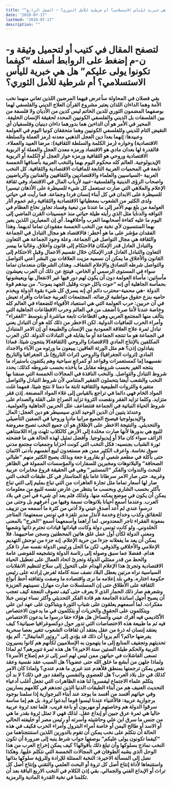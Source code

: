 ```yaml
---
title: "“كيفما تكونوا يولى عليكم”، هل هي خبرية لليأس الاستسلامي؟ أم شرطية للأمل الثوري؟ – الفصل الرابع"
date: "2018-07-17"
lastmod: "2018-07-17"
description: ""
---
```

# **لتصفح المقال في كتيب أو لتحميل وثيقة و-ن-م إضغط على الروابط أسفله** **“كيفما تكونوا يولى عليكم” هل هي خبرية لليأس الاستسلامي؟ أم شرطية للأمل الثوري؟**

### بقي فصلان في المحاولة سأعرض فيهما المرضين اللذين تعاني منهما نخب الأمة وهما الداءان اللذان يعتبر مشروع القرآن العلاج الديني والفلسفي لهما بوصفهما المضمون الثوري للدين الخاتم ليس كدين من الأديان ولا فلسفة من بين الفلسفات بل الديني والفلسفي الكونيين المحدد لحقيقة الإنسان الخليفة. المحير في الأمر هو أن الداءين هما بدورهما داءان دينيان وفلسفيان أي النقيض التام للديني وللفلسفي الكونيين وهما متحققان كونيا اليوم في العولمة وعبيدها: إنهما بعدا دين العجل الذهبي معدنه (رمز العملة والسلطة الاقتصادية) وخواره (رمز الكلمة والسلطة الثقافية): مرضا العبيد والعملاء. فالقدرة لها بعدان مادي هو الاقتصاد ورمزه معدن العجل والعملة او الربوية الاقتصادية وروحي هو الثقافية ورمزه خوار العجل أو الكلمة أو الربوية الإيديولوجية. العالم كله محكوم اليوم بهما والنخب العربية بأصنافها الخمسة تابعة في المحميات العربية التابعة للمافيات الاقتصادية والثقافية. كل النخب العربية -السياسيين والعلماء والاقتصاديين والثقافيين والفنانين والرياضيين واصحاب الرؤى الدينية والفلسفية-عبيد لأرباب المال في الاقتصاد وفي ثقافة الإعلام والملاهي التي صارت تستعمل كل شيء للسيطرة على الأذهان تيسيرا للسيطرة على الابدان في كل أبناء إنسان فردا وجماعة. فما رأيت في حياتي ولدى الكثير من الشعوب بمعطياتها الاقتصادية والثقافية رغم عموم آثار العولمة من بلغ بهم الأمر إلى ما عندنا من تبعية وفساد تجاوز نخاع العظام في التوافه والدنايا مثل الذي رأيته طيلة حياتي منذ خمسينات القرن الماضي إلى اليوم ما عليه كفاءة أصحابهما العرب وأخلاقهما. أي إن المعيارين اللذين يعير بهما المنتسبون لأي نخبة من النخب الخمسة مفقودان تماما لديهما. وهذا الفقدان مؤشر على ما هو أخطر: فالاقتصاد هو مجال التبادل في الجماعة والثقافة هي مجال التواصل في الجماعة. وعلة وجود الجماعة هي التعاون والتبادل العادل قدر الإمكان فالاحتكام إلى قانون وأخلاق. وغالبا ما ييسر التعاون والتبادل العادل قدر الإمكان خلال تقسيم الاعمال وقبل الاحتكام إلى القانون والأخلاق ما يمكن أن نسميه مزيت العلاقات بين البشر أعني التواصل والتواصل شرطه التصادق والإعلام الشفاف. وهذان الشرطان منعدمان تماما سواء في المستوى الرسمي أو الخاص. فينتج عن ذلك أن العرب يعيشون مأساتين: مأساة العولمة دون أن يكون لهم دور فيها غير الانفعال بها ويعيشونها بحمأسة الجاهلية أي إنه “حوت ياكل حوت وقليل الجهد يموت”. من بيدهم قوة الدولة -هي محمية-محترب دائم أي إنه يسرق كل شيء بقوة الدولة ويخدم حاميه بنزع حقوق مواطنية لإرضائه. المجتمعات العربية جماعات وأفراد تعيش في آن حربين: حرب العولمة التي هي استعباد الأقوياء للضعفاء في العالم كله وخاصة عندنا لأننا صرنا أضعف من في العالم وحرب الاقطاعات الجاهلية التي يتألف منها المجتمع العربي وهي اقطاعات تابعة مباشرة أو بتوسط “الغفراء” وأمراء الحرب للمافيات الدولية. لكن الاخطر من ذلك كله هو أن التبادل يعني تبادل ثمرة علاج العلاقة العمودية بين الإنسان والطبيعة أي إن الامر المتبادل في الجماعة هو ما تنتجه الجماعة أو ما يقابله في التبادلات الدولة. لكن العرب المكلفين بالإنتاج المادي (الاقتصاد) والروحي (الثقافة)لا ينتجون شيئا. فماذا يتبادلون إذن؟ هم مثل الورثة العاقين: يبيعون ما ورثوه من الآباء والاجداد المادي (ثروات الجغرافيا) والروحي (تراث التاريخ) بل الجغرافيا والتاريخ نفسيهما إما كمستعمرات وقواعد أو كمراتع سياحية وهم يكتفون باستيراد ما ينتجه الغير بحسب شروطه مقابل ما يأخذه بحسب شروطه كذلك: يحدد شروط التبادل والتواصل. والنخب النافذة في المجالات الخمسة التي صنفنا بها النخب والشعب أيضا يتحملون التفقير المتنامي لأن شروط التبادل والتواصل متغيرة والثروات الطبيعية والثقافية ثابتة ما دمنا لا ننتج شيئا. فمهما غلت المواد الخام فهي دائما في تراجع بالقياس إلى غلاء المواد المصنعة. إذن فقر متزايد. وكلما تزايد الفقر ونقصت الثروة تزايد الصراع على القلة والصدام على شروط الحياة النباتية في الجماعة فتتضاعف علل الحربين الجاهلية والعولمية. وعندئذ يتبين أن الدين الوحيد الذي سيسيطر هو دين العجل: المال والإيديولوجيا فيصبح الجميع مرابيا ماديا وروحيا في الصفين التأصيلي والتحديثي. والنتيجة الاخطر على الإطلاق هو أن جميع النخب تصبح معروضة للبيع هي بدورها لأنها صارت مخلدة إلى الأرض كالكلاب تلهث وراء اللامتناهي الزائف سواء كان مالا أو إيديولوجيا. وأفضل تمثيل لهذه الحالة هي ما فضحته ثورة الشباب بجنسيه: فكل النخب التي كونت أحزابا وجمعيات مجتمع مدني سوق نخاسة. واعرف الكثير ممن هم مستعدون لبيع أنفسهم بأدنى الاثمان حتى بأكلة في مطعم شعبي أو بقارورة جعة وبذلك يصبح الكثير منهم “طبالي الصحافة” والبلاتوهات ومخبرين للسفارات والمؤسسات الممولة في الظاهر للبحث والندوات والفكر “المستنير” وهي في الحقيقة فروغ مخابرات عربية وغربية. حتى صار الامر سرطانا عاما بلغ المتاستاز في كل طبقات النخب التي صار لها أسعار تماما مثل تجارة العاهرات من التي تباع بمليم إلى التي تباع بأكثر بحسب الشاري وبحسب ما ينتظر من عارض نفسه للبيع من معلومات يمكن أن يكون في موضع يمكنه منها. ولذلك فلم يعد أي شيء في أمن في بلاد العرب. وعندما أسمع أحيانا بلاتوهات نسمة وفيها من أعرفهم بل وحتى من درسوا عندي لم أعد أصدق عيني ولا أذني من كثرة ما أسمعه من تزييف للحقائق وكذب وخداع وخدمة لأنذل مدير تلفزة في تونس سمعتهما: المتاجر بمعونة الفقراء تاجر المعندوس. لما أراهما وأسمعهما أسمع “الخرج” بالمعنى الخلدوني. ولو كانت تونس دولة وكانت قياداتها قيادات تحترم ذاتها وشعبها ومعنى الدولة لكأن أول عمل غلق هاتين المحطتين وسجن صاحبيهما. فلا يمكن أن يعد ما يفعلانه جزءا من حرية الإعلام. إنه جزء من توحش التهديم الإعلامي والأخلاقي والذوقي. لكن ما الحل ورئيس الدولة نفسه صار ذا فكر هدام. ففضلا عما سبق وصوله إلى رئاسة الدولة وتشجيعه للفوضى عامة والحط من قدر ممثلي الدولة وتجرئ اتحاد العمال على تعطيل الحياة الاقتصادية وتجرئ هذا الإعلام الهدام على التحول إلى سلاح لتنظيم الانقلابات السياسية نراه مرتين يعطل البلاد نصف سنة كاملة لفرض إرادته على رئيس حكومة اختاره. وفي بلد إعلامه ما نرى واقتصاده ما وصفت وثقافته أحط أنواع الثقافة على الأطلاق حتى إن المسلسلات صارت مهازل نسيبتهم العزيزة وشعرهم صار ذلك الحمار الذي لا يعرف حتى كيف تصوف النعجة كيف تعجب أن يصبح أجهل اساتذة الجامعة هم قادة الفكر التحديثي وأكثر نساء تونس خبلا مفكرات. لما أسمعهم يعلقون على شباب الثورة ويتباكون على عهد ابن علي ويتكلمون على الحقوق والحريات أو يتكلمون في ما يدعون الاختصاص الأكاديمي فيه أفرك عيني وأتساءل هل هؤلاء حقا درسوا ما يدعون الاختصاص فيه ثم ما طبيعة هذه الاختصاصات التي تدور حول دوكسوغرافيا صبيانية؟ كيف يعتقد إنسان له ذرة من عقل يعتقد أن ثقافات الشعوب تتغير بعصا سحرية يفرضها حاكم؟ ألم يروا أن ذلك قد يؤدي إلى “روتور المانيفال”. ألم يؤد تحديثهم وتجفيف المنابع إلى ما يتهمون به الإسلاميين لكأنهم هم كانوا يسيرون التربية والحكم طيلة الستين سنة الاخيرة؟ هل هذه ثمرة تنويرهم؟ ثم لماذا تسعى الفاشلات في حياتهن ممن ليس لهم اسر إلى تزعم إصلاح الأسرة؟ ولماذا جلهن من أبشع ما خلق الله حتى عضويا؟ هل السبب عقد نفسية وعقد نقص يمكن ترجمتها بمنطق فلأهدم عند غيري ما هدم عندي؟ ولماذا كان الامر كذلك في جل بلاد العرب؟ هل للعضوي والنفسي والعقد دور في ذلك؟ لا بد أن يتكلم علماء الاجتماع ليفسروا لنا هذه الظاهرات التي تجعل أغلب أدعياء التحديث العنيف هم من أبناء الطبقات الدنيا الذين تجدهم في كلامهم يساريين وفي حياتهم أفسد من أفسد ما يوجد عند أبناء البرجوازية إذا سلمنا بوجود برجوازية عربية: فالأغنياء عندنا ليسوا قوما أبدعوا ثروة. بل هم إما ساسة سرقوا الدولة هم وخاصتهم أو مهربون أو باعة فريب. قلما تجد ثروة عربية حاليا هي ثمرة عرق جبين أو إبداع عقل. لذلك فهي لا تمثل ثروة بقدر ما هي من جنس ما سرق ابن علي وحاشيته وأسرته أو رئيس مصر أو خليفته الحالي أو الاسد أو طالح اليمن أو خاصة أمراء البترول وأمراء الحرب فكيف في هذه الحالة أن نتكلم على نخب يمكن أن تقوم بالدورين اللذين استنتجناهما من “كيفما تكونون يولى عليكم” بوصفها جواب شرط ينبه إلى ضرورة أن تكون النخب نماذج بسلوكها وأن تبلغ ذلك بأقوالها؟ كيف يمكن إخراج العرب من هذا الوحل الذي يشبه الطوفان في المجالات الخمسة التي نتكلم عليها. وهكذا نصل إلى المسألة الاخيرة: النخبة الممثلة للإرادة وللرؤية سلوكها بذاتها واستتبعاها لأداة إنتاج أصل كل ثروة أو البحث العلمي والتقني وإنتاج أصل كل تراث أو الإبداع الفني والجمالي. بقي إذن الكلام في النخب الاربع الباقة بعد أن تكلمنا في نخبة القدرة المادية والرمزية.

###